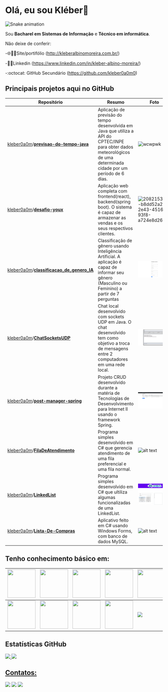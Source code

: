 


# Olá, eu sou Kléber👋
![Snake animation](https://github.com/kleber0a0m/kleber0a0m/blob/output/github-contribution-grid-snake.svg)



Sou **Bacharel em Sistemas de Informação** e **Técnico em informática**.

Não deixe de conferir:

 -🌐👨‍💻Site/portifólio (http://kleberalbinomoreira.com.br/)
 
 -🧑‍💼Linkedin (https://www.linkedin.com/in/kleber-albino-moreira/)
 
 -:octocat: GitHub Secundário (https://github.com/kleber0a0m0)

## Principais projetos aqui no GitHub
|Repositório | Resumo | Foto  |
|--|--|--|
|[kleber0a0m](https://github.com/kleber0a0m)/**[previsao-do-tempo-java](https://github.com/kleber0a0m/previsao-do-tempo-java)**| Aplicação de previsão do tempo desenvolvida em Java que utiliza a API do CPTEC/INPE para obter dados meteorológicos de uma determinada cidade por um período de 6 dias. | ![wcwpwk](https://user-images.githubusercontent.com/70644405/208215314-b8dd52a2-2e43-4516-93f8-a724e8d269c7.png) |
|[kleber0a0m](https://github.com/kleber0a0m)/**[desafio-youx](https://github.com/kleber0a0m/desafio-youx)**| Aplicação web completa com frontend(react), backend(spring boot). O sistema é capaz de armazenar as vendas e os seus respectivos clientes. | ![208215314-b8dd52a2-2e43-4516-93f8-a724e8d269c7](https://user-images.githubusercontent.com/70644405/208702556-03e7cade-8a02-4722-ae15-8aa2fe08cd44.png)|
|[kleber0a0m](https://github.com/kleber0a0m)/**[classificacao_de_genero_IA](https://github.com/kleber0a0m/classificacao_de_genero_IA)**| Classificação de gênero usando Inteligência Artificial. A aplicação é capaz de informar seu gênero (Masculino ou Feminino) a partir de 7 perguntas| ![](https://raw.githubusercontent.com/kleber0a0m/links-youtube/main/imagens/wcwpwk.png) |
|[kleber0a0m](https://github.com/kleber0a0m)/**[ChatSocketsUDP](https://github.com/kleber0a0m/ChatSocketsUDP)**|Chat local desenvolvido com sockets UDP em Java. O chat desenvolvido tem como objetivo a troca de mensagens entre 2 computadores em uma rede local.| ![](https://raw.githubusercontent.com/kleber0a0m/links-youtube/main/imagens/dsiqyo10.png) |
|[kleber0a0m](https://github.com/kleber0a0m)/**[post-manager-spring](https://github.com/kleber0a0m/post-manager-spring)**| Projeto CRUD desenvolvido durante a matéria de Tecnologias de Desenvolvimento para Internet II usando o framework Spring.| ![](https://raw.githubusercontent.com/kleber0a0m/links-youtube/main/imagens/g47p32yt.PNG) |
| [kleber0a0m](https://github.com/kleber0a0m)/**[FilaDeAtendimento](https://github.com/kleber0a0m/FilaDeAtendimento)** | Programa simples desenvolvido em C# que gerencia atendimento de uma fila preferencial e uma fila normal. | ![alt text](https://i.imgur.com/s04X1qL.jpg) |
|[kleber0a0m](https://github.com/kleber0a0m)/**[LinkedList](https://github.com/kleber0a0m/LinkedList)** | Programa simples desenvolvido em C# que ultiliza algumas funcionalizadas de uma LinkedList. | ![enter image description here](https://raw.githubusercontent.com/kleber0a0m/LinkedList/main/imagem.PNG) |
|[kleber0a0m](https://github.com/kleber0a0m)/**[Lista-De-Compras](https://github.com/kleber0a0m/Lista-De-Compras)** | Aplicativo feito em C# usando Windows Forms, com banco de dados MySQL. | ![alt text](https://i.imgur.com/ZOgYM7l.jpeg) 

## Tenho conhecimento básico em:
|<img src="https://cdn.jsdelivr.net/gh/devicons/devicon/icons/html5/html5-original-wordmark.svg" width="90" height="90"/>|<img src="https://cdn.jsdelivr.net/gh/devicons/devicon/icons/css3/css3-original-wordmark.svg" width="90" height="90" />|<img src="https://cdn.jsdelivr.net/gh/devicons/devicon/icons/bootstrap/bootstrap-original-wordmark.svg" width="90" height="90"/>|<img src="https://cdn.jsdelivr.net/gh/devicons/devicon/icons/wordpress/wordpress-original.svg" width="90" height="90"/>|<img src="https://cdn.jsdelivr.net/gh/devicons/devicon/icons/apache/apache-original-wordmark.svg" width="90" height="90"/>|<img src="https://cdn.jsdelivr.net/gh/devicons/devicon/icons/spring/spring-original-wordmark.svg" width="90" height="90"/>
|--|--|--|--|--|--|
|<img src="https://cdn.jsdelivr.net/gh/devicons/devicon/icons/mysql/mysql-original-wordmark.svg" width="90" height="90"/>|<img src="https://cdn.jsdelivr.net/gh/devicons/devicon/icons/java/java-original-wordmark.svg" width="90" height="90"/>|<img src="https://cdn.jsdelivr.net/gh/devicons/devicon/icons/linux/linux-original.svg" width="90" height="90"/>|<img src="https://cdn.jsdelivr.net/gh/devicons/devicon/icons/csharp/csharp-original.svg" width="90" height="90"/>|<img src="https://cdn.jsdelivr.net/gh/devicons/devicon/icons/react/react-original-wordmark.svg" />|<img src="https://cdn.jsdelivr.net/gh/devicons/devicon/icons/javascript/javascript-original.svg" />
          
## Estatísticas GitHub
<div>  <a href="https://github.com/kleber0a0m">  <img height="180em" src="https://github-readme-stats.vercel.app/api/top-langs/?username=kleber0a0m&layout=compact&langs_count=7"/>  <img height="180em" src="https://github-readme-stats.vercel.app/api?username=kleber0a0m&show_icons=true&include_all_commits=true&count_private=true"/>  </div>

## Contatos: 
<div>  <a href="https://www.youtube.com/channel/UCSufaUwwWC9yI7G_z48K8iA" target="_blank"><img src="https://img.shields.io/badge/YouTube-FF0000?style=for-the-badge&logo=youtube&logoColor=white" target="_blank"></a>  <a href="https://www.linkedin.com/in/kleber-albino-moreira/" target="_blank"><img src="https://img.shields.io/badge/-LinkedIn-%230077B5?style=for-the-badge&logo=linkedin&logoColor=white" target="_blank"></a> <a href="https://kleberalbinomoreira.com.br/" target="_blank"><img src="https://img.shields.io/badge/-Portif%C3%B3lio-C34343?style=for-the-badge&logo=firefox&logoColor=white" target="_blank"></a>  </div>
